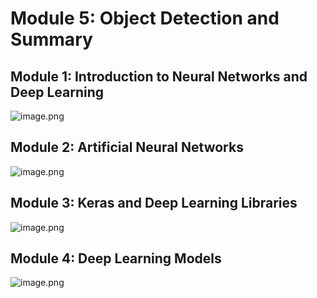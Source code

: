 

# Module 5: Object Detection and Summary
## Module 1: Introduction to Neural Networks and Deep Learning
![image.png](https://prod-files-secure.s3.us-west-2.amazonaws.com/03e82b26-cccb-4906-bb56-adabcbdc0655/a8d40bcb-c482-4026-8872-311e16b2dc63/image.png?X-Amz-Algorithm=AWS4-HMAC-SHA256&X-Amz-Content-Sha256=UNSIGNED-PAYLOAD&X-Amz-Credential=ASIAZI2LB466RRAUMD3Q%2F20250129%2Fus-west-2%2Fs3%2Faws4_request&X-Amz-Date=20250129T062013Z&X-Amz-Expires=3600&X-Amz-Security-Token=IQoJb3JpZ2luX2VjEHsaCXVzLXdlc3QtMiJGMEQCIGjEEJevEV3husDhviyvY4FOWRNUiFOm6DzCLHNpOf3MAiA2n1rECHbhah18%2Bkem6Z%2BL3jt0WqtFqKaoIKXs0V3qliqIBAiE%2F%2F%2F%2F%2F%2F%2F%2F%2F%2F8BEAAaDDYzNzQyMzE4MzgwNSIMOuFjhA069JRsAYJqKtwDRcFV17Ol7BflK17V5kZpm%2B6vtVOqmJeQ1ySf8KVadAVU16k7YGrewfpn5wZi5KUWjGVTRMKeqqiAuCMd%2FSBBFR6D%2Bpwd5k2Yq5EvivaXxFvrSKgLQOR2rb9xstLqykLnalXX3%2BcYcspkvEomWjwi5E4Nhtr%2BhXHk6%2FFN4jlJakTMuqzmuml9dprkwlydzMwl8GXaU7wNUjXCnkBKhNjR9%2BdZwaPlujSzCBIqmeOMxSLpCab91rZtv9yYV0Uz71%2BFcpqh2iMSZYKCC3Zb6aROpclcZL%2FiOyT2uNT4MI89%2FVQ0xTeiBOyQ2fwlPgidsFiS8vdqQB%2B0dy6oOus%2B8pOwnjVhH7l%2FjNzhEzYvcdl7L1joxMejHB9jq2ECrxdAscw9fGD5lPANlZ%2FtlQtKd%2BnDTIDxVZC23%2FCjcSSrtWX%2FyIZs0cMBCczhQg38q4IIFsENxcFPTjdAoYH0YkNMS1RH6CyfEDj0eRVngcBVSIiTIcDLwlGGmYwNuL5bzsdfiniLc3XW%2FPxUANWXaLG5M9SPVfdB977ifyarPbpHP9Z17WRpAut2CLBgghSaeh%2Bo2aEINFsAddjupQiSkUnwQ8bbyCApDnr3d%2BV0lQoTfilUOcZg95XpicZPYWe3qlIwqLvmvAY6pgHhZZj772UOKVpVxfqNBSOchg2CdOgOsSS57nVFHvO107vvZhXBOV9n6y02BXcX%2BGOVpFxiTAkfklnq6rGkS91yqJvKjFCzl1lJHHjiIEKlnEstyrzj%2B0mNfnl%2Bf1wE8PIjfOLm18zXQ90m4f6kyh%2BdNd%2BJ7lki6eyYygVxhDrRtX1yrrDJ4fdwVo%2B93jafgHa9k4PoZPbdjR6d%2F0fvwaRdPCkT0kIE&X-Amz-Signature=c446d87bc7db196364931e7cf58fe62d7e2426304227e0921766c408bad3d462&X-Amz-SignedHeaders=host&x-id=GetObject)
## Module 2: Artificial Neural Networks
![image.png](https://prod-files-secure.s3.us-west-2.amazonaws.com/03e82b26-cccb-4906-bb56-adabcbdc0655/5157ca89-62da-41d9-a98f-6432b71047a9/image.png?X-Amz-Algorithm=AWS4-HMAC-SHA256&X-Amz-Content-Sha256=UNSIGNED-PAYLOAD&X-Amz-Credential=ASIAZI2LB466RRAUMD3Q%2F20250129%2Fus-west-2%2Fs3%2Faws4_request&X-Amz-Date=20250129T062013Z&X-Amz-Expires=3600&X-Amz-Security-Token=IQoJb3JpZ2luX2VjEHsaCXVzLXdlc3QtMiJGMEQCIGjEEJevEV3husDhviyvY4FOWRNUiFOm6DzCLHNpOf3MAiA2n1rECHbhah18%2Bkem6Z%2BL3jt0WqtFqKaoIKXs0V3qliqIBAiE%2F%2F%2F%2F%2F%2F%2F%2F%2F%2F8BEAAaDDYzNzQyMzE4MzgwNSIMOuFjhA069JRsAYJqKtwDRcFV17Ol7BflK17V5kZpm%2B6vtVOqmJeQ1ySf8KVadAVU16k7YGrewfpn5wZi5KUWjGVTRMKeqqiAuCMd%2FSBBFR6D%2Bpwd5k2Yq5EvivaXxFvrSKgLQOR2rb9xstLqykLnalXX3%2BcYcspkvEomWjwi5E4Nhtr%2BhXHk6%2FFN4jlJakTMuqzmuml9dprkwlydzMwl8GXaU7wNUjXCnkBKhNjR9%2BdZwaPlujSzCBIqmeOMxSLpCab91rZtv9yYV0Uz71%2BFcpqh2iMSZYKCC3Zb6aROpclcZL%2FiOyT2uNT4MI89%2FVQ0xTeiBOyQ2fwlPgidsFiS8vdqQB%2B0dy6oOus%2B8pOwnjVhH7l%2FjNzhEzYvcdl7L1joxMejHB9jq2ECrxdAscw9fGD5lPANlZ%2FtlQtKd%2BnDTIDxVZC23%2FCjcSSrtWX%2FyIZs0cMBCczhQg38q4IIFsENxcFPTjdAoYH0YkNMS1RH6CyfEDj0eRVngcBVSIiTIcDLwlGGmYwNuL5bzsdfiniLc3XW%2FPxUANWXaLG5M9SPVfdB977ifyarPbpHP9Z17WRpAut2CLBgghSaeh%2Bo2aEINFsAddjupQiSkUnwQ8bbyCApDnr3d%2BV0lQoTfilUOcZg95XpicZPYWe3qlIwqLvmvAY6pgHhZZj772UOKVpVxfqNBSOchg2CdOgOsSS57nVFHvO107vvZhXBOV9n6y02BXcX%2BGOVpFxiTAkfklnq6rGkS91yqJvKjFCzl1lJHHjiIEKlnEstyrzj%2B0mNfnl%2Bf1wE8PIjfOLm18zXQ90m4f6kyh%2BdNd%2BJ7lki6eyYygVxhDrRtX1yrrDJ4fdwVo%2B93jafgHa9k4PoZPbdjR6d%2F0fvwaRdPCkT0kIE&X-Amz-Signature=d9c6c5f916295a63c9ce4cb5e6d1f260e2fda60b2e6493c13a46dc4dfe42405b&X-Amz-SignedHeaders=host&x-id=GetObject)
## Module 3: Keras and Deep Learning Libraries
![image.png](https://prod-files-secure.s3.us-west-2.amazonaws.com/03e82b26-cccb-4906-bb56-adabcbdc0655/5089ce50-05f1-470d-ad42-42503bf1df5f/image.png?X-Amz-Algorithm=AWS4-HMAC-SHA256&X-Amz-Content-Sha256=UNSIGNED-PAYLOAD&X-Amz-Credential=ASIAZI2LB466RRAUMD3Q%2F20250129%2Fus-west-2%2Fs3%2Faws4_request&X-Amz-Date=20250129T062013Z&X-Amz-Expires=3600&X-Amz-Security-Token=IQoJb3JpZ2luX2VjEHsaCXVzLXdlc3QtMiJGMEQCIGjEEJevEV3husDhviyvY4FOWRNUiFOm6DzCLHNpOf3MAiA2n1rECHbhah18%2Bkem6Z%2BL3jt0WqtFqKaoIKXs0V3qliqIBAiE%2F%2F%2F%2F%2F%2F%2F%2F%2F%2F8BEAAaDDYzNzQyMzE4MzgwNSIMOuFjhA069JRsAYJqKtwDRcFV17Ol7BflK17V5kZpm%2B6vtVOqmJeQ1ySf8KVadAVU16k7YGrewfpn5wZi5KUWjGVTRMKeqqiAuCMd%2FSBBFR6D%2Bpwd5k2Yq5EvivaXxFvrSKgLQOR2rb9xstLqykLnalXX3%2BcYcspkvEomWjwi5E4Nhtr%2BhXHk6%2FFN4jlJakTMuqzmuml9dprkwlydzMwl8GXaU7wNUjXCnkBKhNjR9%2BdZwaPlujSzCBIqmeOMxSLpCab91rZtv9yYV0Uz71%2BFcpqh2iMSZYKCC3Zb6aROpclcZL%2FiOyT2uNT4MI89%2FVQ0xTeiBOyQ2fwlPgidsFiS8vdqQB%2B0dy6oOus%2B8pOwnjVhH7l%2FjNzhEzYvcdl7L1joxMejHB9jq2ECrxdAscw9fGD5lPANlZ%2FtlQtKd%2BnDTIDxVZC23%2FCjcSSrtWX%2FyIZs0cMBCczhQg38q4IIFsENxcFPTjdAoYH0YkNMS1RH6CyfEDj0eRVngcBVSIiTIcDLwlGGmYwNuL5bzsdfiniLc3XW%2FPxUANWXaLG5M9SPVfdB977ifyarPbpHP9Z17WRpAut2CLBgghSaeh%2Bo2aEINFsAddjupQiSkUnwQ8bbyCApDnr3d%2BV0lQoTfilUOcZg95XpicZPYWe3qlIwqLvmvAY6pgHhZZj772UOKVpVxfqNBSOchg2CdOgOsSS57nVFHvO107vvZhXBOV9n6y02BXcX%2BGOVpFxiTAkfklnq6rGkS91yqJvKjFCzl1lJHHjiIEKlnEstyrzj%2B0mNfnl%2Bf1wE8PIjfOLm18zXQ90m4f6kyh%2BdNd%2BJ7lki6eyYygVxhDrRtX1yrrDJ4fdwVo%2B93jafgHa9k4PoZPbdjR6d%2F0fvwaRdPCkT0kIE&X-Amz-Signature=a0074609b12d5343bc013cade00436d0b3a4c0bef3b3fbf9c8512d7088599198&X-Amz-SignedHeaders=host&x-id=GetObject)
## Module 4: Deep Learning Models
![image.png](https://prod-files-secure.s3.us-west-2.amazonaws.com/03e82b26-cccb-4906-bb56-adabcbdc0655/4e22fcb0-cfbc-4d28-b961-b9b8fde071f0/image.png?X-Amz-Algorithm=AWS4-HMAC-SHA256&X-Amz-Content-Sha256=UNSIGNED-PAYLOAD&X-Amz-Credential=ASIAZI2LB466RRAUMD3Q%2F20250129%2Fus-west-2%2Fs3%2Faws4_request&X-Amz-Date=20250129T062013Z&X-Amz-Expires=3600&X-Amz-Security-Token=IQoJb3JpZ2luX2VjEHsaCXVzLXdlc3QtMiJGMEQCIGjEEJevEV3husDhviyvY4FOWRNUiFOm6DzCLHNpOf3MAiA2n1rECHbhah18%2Bkem6Z%2BL3jt0WqtFqKaoIKXs0V3qliqIBAiE%2F%2F%2F%2F%2F%2F%2F%2F%2F%2F8BEAAaDDYzNzQyMzE4MzgwNSIMOuFjhA069JRsAYJqKtwDRcFV17Ol7BflK17V5kZpm%2B6vtVOqmJeQ1ySf8KVadAVU16k7YGrewfpn5wZi5KUWjGVTRMKeqqiAuCMd%2FSBBFR6D%2Bpwd5k2Yq5EvivaXxFvrSKgLQOR2rb9xstLqykLnalXX3%2BcYcspkvEomWjwi5E4Nhtr%2BhXHk6%2FFN4jlJakTMuqzmuml9dprkwlydzMwl8GXaU7wNUjXCnkBKhNjR9%2BdZwaPlujSzCBIqmeOMxSLpCab91rZtv9yYV0Uz71%2BFcpqh2iMSZYKCC3Zb6aROpclcZL%2FiOyT2uNT4MI89%2FVQ0xTeiBOyQ2fwlPgidsFiS8vdqQB%2B0dy6oOus%2B8pOwnjVhH7l%2FjNzhEzYvcdl7L1joxMejHB9jq2ECrxdAscw9fGD5lPANlZ%2FtlQtKd%2BnDTIDxVZC23%2FCjcSSrtWX%2FyIZs0cMBCczhQg38q4IIFsENxcFPTjdAoYH0YkNMS1RH6CyfEDj0eRVngcBVSIiTIcDLwlGGmYwNuL5bzsdfiniLc3XW%2FPxUANWXaLG5M9SPVfdB977ifyarPbpHP9Z17WRpAut2CLBgghSaeh%2Bo2aEINFsAddjupQiSkUnwQ8bbyCApDnr3d%2BV0lQoTfilUOcZg95XpicZPYWe3qlIwqLvmvAY6pgHhZZj772UOKVpVxfqNBSOchg2CdOgOsSS57nVFHvO107vvZhXBOV9n6y02BXcX%2BGOVpFxiTAkfklnq6rGkS91yqJvKjFCzl1lJHHjiIEKlnEstyrzj%2B0mNfnl%2Bf1wE8PIjfOLm18zXQ90m4f6kyh%2BdNd%2BJ7lki6eyYygVxhDrRtX1yrrDJ4fdwVo%2B93jafgHa9k4PoZPbdjR6d%2F0fvwaRdPCkT0kIE&X-Amz-Signature=53d21e7e5c9d334974fc93543f2670844f2629bb73578a631db976833f446d75&X-Amz-SignedHeaders=host&x-id=GetObject)